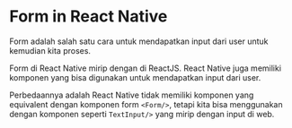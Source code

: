 # Form in React Native

Form adalah salah satu cara untuk mendapatkan input dari user untuk kemudian kita proses.

Form di React Native mirip dengan di ReactJS. React Native juga memiliki komponen yang bisa digunakan untuk mendapatkan input dari user.

Perbedaannya adalah React Native tidak memiliki komponen yang equivalent dengan komponen form `<Form/>`, tetapi kita bisa menggunakan dengan komponen seperti `TextInput/>` yang mirip dengan input di web.
